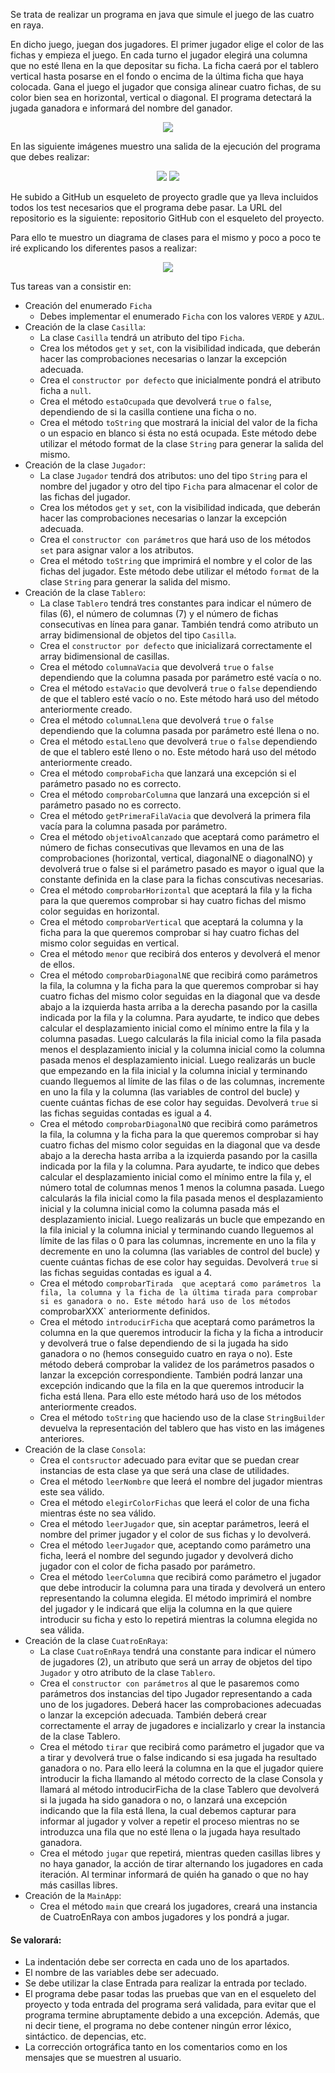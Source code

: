 Se trata de realizar un programa en java que simule el juego de las cuatro en raya.

En dicho juego, juegan dos jugadores. El primer jugador elige el color de las fichas y empieza el juego. En cada turno el jugador elegirá una columna que no esté llena en la que depositar su ficha. La ficha caerá por el tablero vertical hasta posarse en el fondo o encima de la última ficha que haya colocada. Gana el juego el jugador que consiga alinear cuatro fichas, de su color bien sea en horizontal, vertical o diagonal. El programa detectará la jugada ganadora e informará del nombre del ganador.
<div align="center">
<p>
<img src="src/main/resources/cuatro-en-raya.jpg" />
</p>
</div>

En las siguiente imágenes muestro una salida de la ejecución del programa que debes realizar:
<div align="center">
<p>
<img src="src/main/resources/inicioPartida.png" />
<img src="src/main/resources/finPartida.png" />
</p>
</div>

He subido a GitHub un esqueleto de proyecto gradle que ya lleva incluidos todos los test necesarios que el programa debe pasar. La URL del repositorio es la siguiente: repositorio GitHub con el esqueleto del proyecto.

Para ello te muestro un diagrama de clases para el mismo y poco a poco te iré explicando los diferentes pasos a realizar:
<div align="center">
<p>
<img src="src/main/resources/cuatroEnRaya.png"/>
</p>
</div>

Tus tareas van a consistir en:

- Creación del enumerado `Ficha`
    - Debes implementar el enumerado `Ficha` con los valores `VERDE` y `AZUL`.
- Creación de la clase `Casilla`:
    - La clase `Casilla` tendrá un atributo del tipo `Ficha`.
    - Crea los métodos `get` y `set`, con la visibilidad indicada, que deberán hacer las comprobaciones necesarias o lanzar la excepción adecuada.
    - Crea el `constructor por defecto` que inicialmente pondrá el atributo ficha a `null`.
    - Crea el método `estaOcupada` que devolverá `true` o `false`, dependiendo de si la casilla contiene una ficha o no.
    - Crea el método `toString` que mostrará la inicial del valor de la ficha o un espacio en blanco si ésta no está ocupada. Este método debe utilizar el método format de la clase `String` para generar la salida del mismo.
- Creación de la clase `Jugador`:
    - La clase `Jugador` tendrá dos atributos: uno del tipo `String` para el nombre del jugador y otro del tipo `Ficha` para almacenar el color de las fichas del jugador.
    - Crea los métodos `get` y `set`, con la visibilidad indicada, que deberán hacer las comprobaciones necesarias o lanzar la excepción adecuada.
    - Crea el `constructor con parámetros` que hará uso de los métodos `set` para asignar valor a los atributos.
    - Crea el método `toString` que imprimirá el nombre y el color de las fichas del jugador. Este método debe utilizar el método `format` de la clase `String` para generar la salida del mismo.
- Creación de la clase `Tablero`:
    - La clase `Tablero` tendrá tres constantes para indicar el número de filas (6), el número de columnas (7) y el número de fichas consecutivas en línea para ganar. También tendrá como atributo un array bidimensional de objetos del tipo `Casilla`.
    - Crea el `constructor por defecto` que inicializará correctamente el array bidimensional de casillas.
    - Crea el método `columnaVacia` que devolverá `true` o `false` dependiendo que la columna pasada por parámetro esté vacía o no.
    - Crea el método `estaVacio` que devolverá `true` o `false` dependiendo de que el tablero esté vacío o no. Este método hará uso del método anteriormente creado.
    - Crea el método `columnaLlena` que devolverá `true` o `false` dependiendo que la columna pasada por parámetro esté llena o no.
    - Crea el método `estaLleno` que devolverá `true` o `false` dependiendo de que el tablero esté lleno o no. Este método hará uso del método anteriormente creado.
    - Crea el método `comprobaFicha` que lanzará una excepción si el parámetro pasado no es correcto.
    - Crea el método `comprobarColumna` que lanzará una excepción si el parámetro pasado no es correcto.
    - Crea el método `getPrimeraFilaVacia` que devolverá la primera fila vacía para la columna pasada por parámetro.
    - Crea el método `objetivoAlcanzado` que aceptará como parámetro el número de fichas consecutivas que llevamos en una de las comprobaciones (horizontal, vertical, diagonalNE o diagonalNO) y devolverá true o false si el parámetro pasado es mayor o igual que la constante definida en la clase para la fichas conscutivas necesarias.
    - Crea el método `comprobarHorizontal` que aceptará la fila y la ficha para la que queremos comprobar si hay cuatro fichas del mismo color seguidas en horizontal.
    - Crea el método `comprobarVertical` que aceptará la columna y la ficha para la que queremos comprobar si hay cuatro fichas del mismo color seguidas en vertical.
    - Crea el método `menor` que recibirá dos enteros y devolverá el menor de ellos.
    - Crea el método `comprobarDiagonalNE` que recibirá como parámetros la fila, la columna y la ficha para la que queremos comprobar si hay cuatro fichas del mismo color seguidas en la diagonal que va desde abajo a la izquierda hasta arriba a la derecha pasando por la casilla indicada por la fila y la columna. Para ayudarte, te indico que debes calcular el desplazamiento inicial como el mínimo entre la fila y la columna pasadas. Luego calcularás la fila inicial como la fila pasada menos el desplazamiento inicial y la columna inicial como la columna pasada menos el desplazamiento inicial. Luego realizarás un bucle que empezando en la fila inicial y la columna inicial y terminando cuando lleguemos al límite de las filas o de las columnas, incremente en uno la fila y la columna (las variables de control del bucle) y cuente cuántas fichas de ese color hay seguidas. Devolverá `true` si las fichas seguidas contadas es igual a 4.
    - Crea el método `comprobarDiagonalNO` que recibirá como parámetros la fila, la columna y la ficha para la que queremos comprobar si hay cuatro fichas del mismo color seguidas en la diagonal que va desde abajo a la derecha hasta arriba a la izquierda pasando por la casilla indicada por la fila y la columna. Para ayudarte, te indico que debes calcular el desplazamiento inicial como el mínimo entre la fila y, el número total de columnas menos 1 menos la columna pasada. Luego calcularás la fila inicial como la fila pasada menos el desplazamiento inicial y la columna inicial como la columna pasada más el desplazamiento inicial. Luego realizarás un bucle que empezando en la fila inicial y la columna inicial y terminando cuando lleguemos al límite de las filas o 0 para las columnas, incremente en uno la fila y decremente en uno la columna (las variables de control del bucle) y cuente cuántas fichas de ese color hay seguidas. Devolverá `true` si las fichas seguidas contadas es igual a 4.
    - Crea el método `comprobarTirada  que aceptará como parámetros la fila, la columna y la ficha de la última tirada para comprobar si es ganadora o no. Este método hará uso de los métodos `comprobarXXX` anteriormente definidos.
    - Crea el método `introducirFicha` que aceptará como parámetros la columna en la que queremos introducir la ficha y la ficha a introducir y devolverá true o false dependiendo de si la jugada ha sido ganadora o no (hemos conseguido cuatro en raya o no). Este método deberá comprobar la validez de los parámetros pasados o lanzar la excepción correspondiente. También podrá lanzar una excepción indicando que la fila en la que queremos introducir la ficha está llena. Para ello este método hará uso de los métodos anteriormente creados.
    - Crea el método `toString` que haciendo uso de la clase `StringBuilder` devuelva la representación del tablero que has visto en las imágenes anteriores.
- Creación de la clase `Consola`:
    - Crea el `contsructor` adecuado para evitar que se puedan crear instancias de esta clase ya que será una clase de utilidades.
    - Crea el método `leerNombre` que leerá el nombre del jugador mientras este sea válido.
    - Crea el método `elegirColorFichas` que leerá el color de una ficha mientras éste no sea válido.
    - Crea el método `leerJugador` que, sin aceptar parámetros, leerá el nombre del primer jugador y el color de sus fichas y lo devolverá.
    - Crea el método `leerJugador` que, aceptando como parámetro una ficha, leerá el nombre del segundo jugador y devolverá dicho jugador con el color de ficha pasado por parámetro.
    - Crea el método `leerColumna` que recibirá como parámetro el jugador que debe introducir la columna para una tirada y devolverá un entero representando la columna elegida. El método imprimirá el nombre del jugador y le indicará que elija la columna en la que quiere introducir su ficha y esto lo repetirá mientras la columna elegida no sea válida.
- Creación de la clase `CuatroEnRaya`:
    - La clase `CuatroEnRaya` tendrá una constante para indicar el número de jugadores (2), un atributo que será un array de objetos del tipo `Jugador` y otro atributo de la clase `Tablero`.
    - Crea el `constructor con parámetros` al que le pasaremos como parámetros dos instancias del tipo Jugador representando a cada uno de los jugadores. Deberá hacer las comprobaciones adecuadas o lanzar la excepción adecuada. También deberá crear correctamente el array de jugadores e incializarlo y crear la instancia de la clase Tablero.
    - Crea el método `tirar` que recibirá como parámetro el jugador que va a tirar y devolverá true o false indicando si esa jugada ha resultado ganadora o no. Para ello leerá la columna en la que el jugador quiere introducir la ficha llamando al método correcto de la clase Consola y llamará al método introducirFicha de la clase Tablero que devolverá si la jugada ha sido ganadora o no, o lanzará una excepción indicando que la fila está llena, la cual debemos capturar para informar al jugador y volver a repetir el proceso mientras no se introduzca una fila que no esté llena o la jugada haya resultado ganadora.
    - Crea el método `jugar` que repetirá, mientras queden casillas libres y no haya ganador, la acción de tirar alternando los jugadores en cada iteración. Al terminar informará de quién ha ganado o que no hay más casillas libres.
- Creación de la `MainApp`:
    - Crea el método `main` que creará los jugadores, creará una instancia de CuatroEnRaya con ambos jugadores y los pondrá a jugar. 

#### Se valorará:

- La indentación debe ser correcta en cada uno de los apartados.
- El nombre de las variables debe ser adecuado.
- Se debe utilizar la clase Entrada para realizar la entrada por teclado.
- El programa debe pasar todas las pruebas que van en el esqueleto del proyecto y toda entrada del programa será validada, para evitar que el programa termine abruptamente debido a una excepción. Además, que ni decir tiene, el programa no debe contener ningún error léxico, sintáctico. de depencias, etc.
- La corrección ortográfica tanto en los comentarios como en los mensajes que se muestren al usuario.
